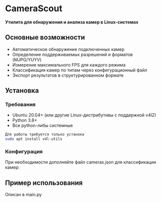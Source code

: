 # CameraScout 

**Утилита для обнаружения и анализа камер в Linux-системах**

## Основные возможности

- Автоматическое обнаружение подключенных камер
- Определение поддерживаемых разрешений и форматов (MJPG/YUYV)
- Измерение максимального FPS для каждого режима
- Классификация камер по типам через конфигурационный файл
- Экспорт результатов в структурированном формате

## Установка

### Требования
- Ubuntu 20.04+ (или другие Linux-дистрибутивы с поддержкой v4l2)
- Python 3.8+
- Все python-либы системные

```bash
Для работы требуется только устанока
sudo apt install v4l-utils
```
### Конфигурация
При необходимости дополняйте файл cameras.json для классификации камер:

## Пример использования
Описан в main.py